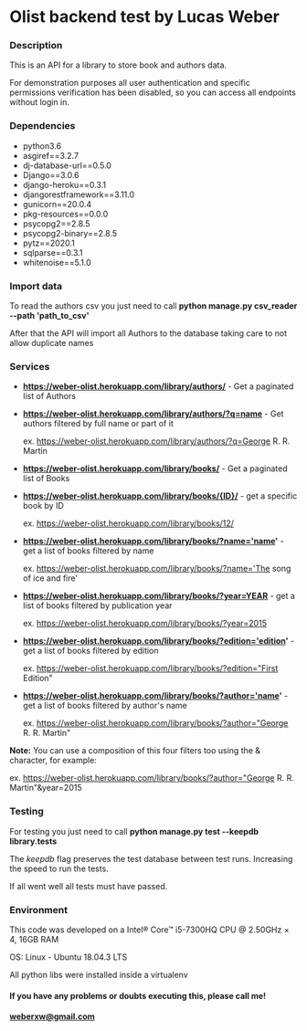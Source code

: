 
# Olist backend test by Lucas Weber

### Description
This is an API for a library to store book and authors data.

For demonstration purposes all user authentication and specific permissions verification has been disabled, so you can access all endpoints without login in.


### Dependencies
* python3.6
* asgiref==3.2.7
* dj-database-url==0.5.0
* Django==3.0.6
* django-heroku==0.3.1
* djangorestframework==3.11.0
* gunicorn==20.0.4
* pkg-resources==0.0.0
* psycopg2==2.8.5
* psycopg2-binary==2.8.5
* pytz==2020.1
* sqlparse==0.3.1
* whitenoise==5.1.0


### Import data
To read the authors csv you just need to call **python manage.py csv_reader --path 'path_to_csv'**

After that the API will import all Authors to the database taking care to not allow duplicate names


### Services

* **https://weber-olist.herokuapp.com/library/authors/** - Get a paginated list of Authors

* **https://weber-olist.herokuapp.com/library/authors/?q=name** - Get authors filtered by full name or part of it
	 
     ex. https://weber-olist.herokuapp.com/library/authors/?q=George R. R. Martin

* **https://weber-olist.herokuapp.com/library/books/** - Get a paginated list of Books

* **https://weber-olist.herokuapp.com/library/books/{ID}/** - get a specific book by ID
	
    ex. https://weber-olist.herokuapp.com/library/books/12/  

* **https://weber-olist.herokuapp.com/library/books/?name='name'** - get a list of books filtered by name
	
    ex. https://weber-olist.herokuapp.com/library/books/?name='The song of ice and fire'

* **https://weber-olist.herokuapp.com/library/books/?year=YEAR** - get a list of books filtered by publication year
	
    ex. https://weber-olist.herokuapp.com/library/books/?year=2015  

* **https://weber-olist.herokuapp.com/library/books/?edition='edition'** - get a list of books filtered by edition
	
    ex. https://weber-olist.herokuapp.com/library/books/?edition="First Edition"

* **https://weber-olist.herokuapp.com/library/books/?author='name'** - get a list of books filtered by author's name
	
    ex. https://weber-olist.herokuapp.com/library/books/?author="George R. R. Martin"
  
 **Note:** You can use a composition of this four filters too using the & character, for example:
	
ex. https://weber-olist.herokuapp.com/library/books/?author="George R. R. Martin"&year=2015


### Testing

For testing you just need to call **python manage.py test --keepdb library.tests**

The *keepdb* flag preserves the test database between test runs. Increasing the speed to run the tests.

If all went well all tests must have passed.

### Environment

This code was developed on a Intel® Core™ i5-7300HQ CPU @ 2.50GHz × 4, 16GB RAM

OS: Linux - Ubuntu 18.04.3 LTS

All python libs were installed inside a virtualenv


#### If you have any problems or doubts executing this, please call me!

#### weberxw@gmail.com